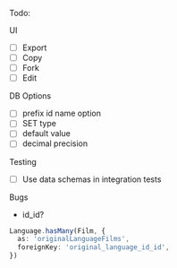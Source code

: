 Todo:

UI

- [ ] Export
- [ ] Copy
- [ ] Fork
- [ ] Edit

DB Options

- [ ] prefix id name option
- [ ] SET type
- [ ] default value
- [ ] decimal precision

Testing

- [ ] Use data schemas in integration tests

Bugs

- id_id?

```ts
Language.hasMany(Film, {
  as: 'originalLanguageFilms',
  foreignKey: 'original_language_id_id',
})
```
